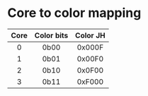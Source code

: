 # Core to color mapping

| Core | Color bits | Color JH |
|:----:|:----------:|:--------:|
| 0    | 0b00       | 0x000F   |
| 1    | 0b01       | 0x00F0   |
| 2    | 0b10       | 0x0F00   |
| 3    | 0b11       | 0xF000   |
